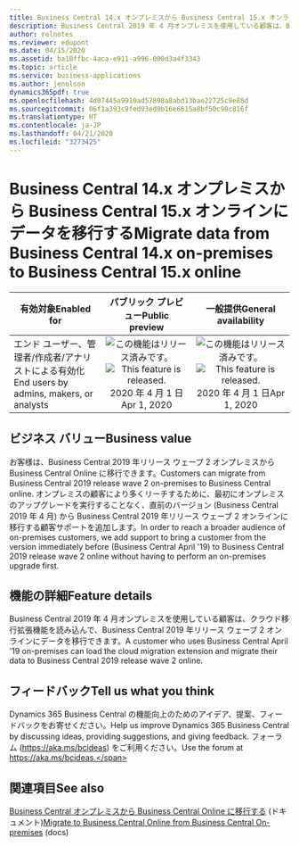```yaml
---
title: Business Central 14.x オンプレミスから Business Central 15.x オンラインにデータを移行する
description: Business Central 2019 年 4 月オンプレミスを使用している顧客は、Business Central 2019 年リリース ウェーブ 2 オンラインに移行することが可能です。
author: relnotes
ms.reviewer: edupont
ms.date: 04/15/2020
ms.assetid: ba18ffbc-4aca-e911-a996-000d3a4f3343
ms.topic: article
ms.service: business-applications
ms.author: jenolson
dynamics365pdf: true
ms.openlocfilehash: 4d07445a9910ad57898a8abd13bae22725c9e88d
ms.sourcegitcommit: 06f1a393c9fed93ed9b16e6615a8bf50c98c816f
ms.translationtype: HT
ms.contentlocale: ja-JP
ms.lasthandoff: 04/21/2020
ms.locfileid: "3273425"
---
```

# <a name="migrate-data-from-business-central-14x-on-premises-to-business-central-15x-online"></a><span data-ttu-id="83703-103">Business Central 14.x オンプレミスから Business Central 15.x オンラインにデータを移行する</span><span class="sxs-lookup"><span data-stu-id="83703-103">Migrate data from Business Central 14.x on-premises to Business Central 15.x online</span></span>


| <span data-ttu-id="83703-104">有効対象</span><span class="sxs-lookup"><span data-stu-id="83703-104">Enabled for</span></span>    |  <span data-ttu-id="83703-105">パブリック プレビュー</span><span class="sxs-lookup"><span data-stu-id="83703-105">Public preview</span></span> | <span data-ttu-id="83703-106">一般提供</span><span class="sxs-lookup"><span data-stu-id="83703-106">General availability</span></span> | 
| ---------- | :----------: |:----------: |
|<span data-ttu-id="83703-107">エンド ユーザー、管理者/作成者/アナリストによる有効化</span><span class="sxs-lookup"><span data-stu-id="83703-107">End users by admins, makers, or analysts</span></span>|<span data-ttu-id="83703-108">![この機能はリリース済みです。](/dynamics365-release-plan/media/green-checkmark.png "この機能はリリース済みです。")</span><span class="sxs-lookup"><span data-stu-id="83703-108">![This feature is released.](/dynamics365-release-plan/media/green-checkmark.png "This feature is released.")</span></span> <span data-ttu-id="83703-109">2020 年 4 月 1 日</span><span class="sxs-lookup"><span data-stu-id="83703-109">Apr 1, 2020</span></span>| <span data-ttu-id="83703-110">![この機能はリリース済みです。](/dynamics365-release-plan/media/green-checkmark.png "この機能はリリース済みです。")</span><span class="sxs-lookup"><span data-stu-id="83703-110">![This feature is released.](/dynamics365-release-plan/media/green-checkmark.png "This feature is released.")</span></span> <span data-ttu-id="83703-111">2020 年 4 月 1 日</span><span class="sxs-lookup"><span data-stu-id="83703-111">Apr 1, 2020</span></span>|


## <a name="business-value"></a><span data-ttu-id="83703-112">ビジネス バリュー</span><span class="sxs-lookup"><span data-stu-id="83703-112">Business value</span></span>
<!-- bv start -->
<span data-ttu-id="83703-113">お客様は、Business Central 2019 年リリース ウェーブ 2 オンプレミスから Business Central Online に移行できます。</span><span class="sxs-lookup"><span data-stu-id="83703-113">Customers can migrate from Business Central 2019 release wave 2 on-premises to Business Central online.</span></span> <span data-ttu-id="83703-114">オンプレミスの顧客により多くリーチするために、最初にオンプレミスのアップグレードを実行することなく、直前のバージョン (Business Central 2019 年 4 月) から Business Central 2019 年リリース ウェーブ 2 オンラインに移行する顧客サポートを追加します。</span><span class="sxs-lookup"><span data-stu-id="83703-114">In order to reach a broader audience of on-premises customers, we add support to bring a customer from the version immediately before (Business Central April '19) to Business Central 2019 release wave 2 online without having to perform an on-premises upgrade first.</span></span>
<!-- bv end -->



## <a name="feature-details"></a><span data-ttu-id="83703-115">機能の詳細</span><span class="sxs-lookup"><span data-stu-id="83703-115">Feature details</span></span>
<!--feature detail start -->
<span data-ttu-id="83703-116">Business Central 2019 年 4 月オンプレミスを使用している顧客は、クラウド移行拡張機能を読み込んで、Business Central 2019 年リリース ウェーブ 2 オンラインにデータを移行できます。</span><span class="sxs-lookup"><span data-stu-id="83703-116">A customer who uses Business Central April '19 on-premises can load the cloud migration extension and migrate their data to Business Central 2019 release wave 2 online.</span></span>
<!--feature detail end -->






## <a name="tell-us-what-you-think"></a><span data-ttu-id="83703-117">フィードバック</span><span class="sxs-lookup"><span data-stu-id="83703-117">Tell us what you think</span></span>
<span data-ttu-id="83703-118">Dynamics 365 Business Central の機能向上のためのアイデア、提案、フィードバックをお寄せください。</span><span class="sxs-lookup"><span data-stu-id="83703-118">Help us improve Dynamics 365 Business Central by discussing ideas, providing suggestions, and giving feedback.</span></span> <span data-ttu-id="83703-119">フォーラム (https://aka.ms/bcideas) をご利用ください。</span><span class="sxs-lookup"><span data-stu-id="83703-119">Use the forum at https://aka.ms/bcideas.</span></span>




## <a name="see-also"></a><span data-ttu-id="83703-120">関連項目</span><span class="sxs-lookup"><span data-stu-id="83703-120">See also</span></span>

<!--docs start-->
<span data-ttu-id="83703-121">[Business Central オンプレミスから Business Central Online に移行する](https://docs.microsoft.com/dynamics365/business-central/dev-itpro/administration/migrate-business-central-on-premises) (ドキュメント)</span><span class="sxs-lookup"><span data-stu-id="83703-121">[Migrate to Business Central Online from Business Central On-premises](https://docs.microsoft.com/dynamics365/business-central/dev-itpro/administration/migrate-business-central-on-premises) (docs)</span></span>
<!--docs end-->
